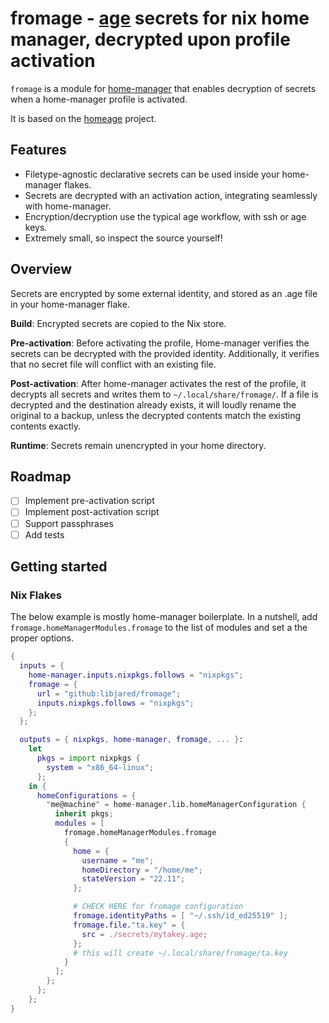 # fromage - [age](https://github.com/str4d/rage) secrets for nix home manager, decrypted upon profile activation

`fromage` is a module for [home-manager](https://github.com/nix-community/home-manager) that enables decryption of secrets when a home-manager profile is activated.

It is based on the [homeage](https://github.com/jordanisaacs/homeage) project.

## Features

- Filetype-agnostic declarative secrets can be used inside your home-manager flakes.
- Secrets are decrypted with an activation action, integrating seamlessly with home-manager.
- Encryption/decryption use the typical age workflow, with ssh or age keys.
- Extremely small, so inspect the source yourself!

## Overview

Secrets are encrypted by some external identity, and stored as an .age file in your home-manager flake.

**Build**: Encrypted secrets are copied to the Nix store.

**Pre-activation**: Before activating the profile, Home-manager verifies the secrets can be decrypted with the provided identity. Additionally, it verifies that no secret file will conflict with an existing file.

**Post-activation**: After home-manager activates the rest of the profile, it decrypts all secrets and writes them to `~/.local/share/fromage/`. If a file is decrypted and the destination already exists, it will loudly rename the original to a backup, unless the decrypted contents match the existing contents exactly.

**Runtime**: Secrets remain unencrypted in your home directory.

## Roadmap

- [ ] Implement pre-activation script
- [ ] Implement post-activation script
- [ ] Support passphrases
- [ ] Add tests

## Getting started

### Nix Flakes

The below example is mostly home-manager boilerplate. In a nutshell, add `fromage.homeManagerModules.fromage` to the list of modules and set a the proper options.

```nix
{
  inputs = {
    home-manager.inputs.nixpkgs.follows = "nixpkgs";
    fromage = {
      url = "github:libjared/fromage";
      inputs.nixpkgs.follows = "nixpkgs";
    };
  };

  outputs = { nixpkgs, home-manager, fromage, ... }:
    let
      pkgs = import nixpkgs {
        system = "x86_64-linux";
      };
    in {
      homeConfigurations = {
        "me@machine" = home-manager.lib.homeManagerConfiguration {
          inherit pkgs;
          modules = [
            fromage.homeManagerModules.fromage
            {
              home = {
                username = "me";
                homeDirectory = "/home/me";
                stateVersion = "22.11";
              };

              # CHECK HERE for fromage configuration
              fromage.identityPaths = [ "~/.ssh/id_ed25519" ];
              fromage.file."ta.key" = {
                src = ./secrets/mytakey.age;
              };
              # this will create ~/.local/share/fromage/ta.key
            }
          ];
        };
      };
    };
}
```
